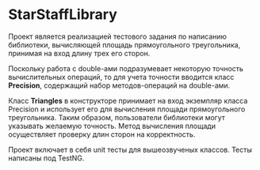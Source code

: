 # StarStaffLibrary

Проект является реализацией тестового задания по написанию библиотеки, вычисляющей площадь прямоугольного треугольника, принимая на вход длину трех его сторон.

Поскольку работа с double-ами подразумевает некоторую точность вычислительных операций, то для учета точности вводится класс **Precision**, содержащий набор методов-операций на double-ами.

Класс **Triangles** в конструкторе принимает на вход экземпляр класса Precision и использует его для вычисления площади прямоугольного треугольника. Таким образом, пользователи библиотеки могут указывать желаемую точность. Метод вычисления площади осуществляет проверку длин сторон на корректность. 

Проект включает в себя unit тесты для вышеозвученых классов. Тесты написаны под TestNG.
